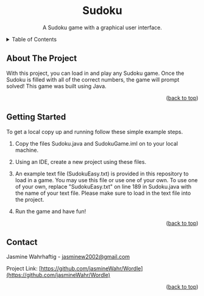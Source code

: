 <h1 align="center">Sudoku</h1>
  <p align="center">
    A Sudoku game with a graphical user interface.
  </p>
</div>



<!-- TABLE OF CONTENTS -->
<details>
  <summary>Table of Contents</summary>
  <ol>
    <li>
      <a href="#about-the-project">About The Project</a>
      <ul>
        <li><a href="#built-with">Built With</a></li>
      </ul>
    </li>
    <li>
      <a href="#getting-started">Getting Started</a>
    </li>
    <li><a href="#contact">Contact</a></li>
  </ol>
</details>



<!-- ABOUT THE PROJECT -->
## About The Project

With this project, you can load in and play any Sudoku game. Once the Sudoku is filled with all of the correct numbers, the game will prompt solved! This game was built using Java.

<p align="right">(<a href="#readme-top">back to top</a>)</p>

<!-- GETTING STARTED -->
## Getting Started

To get a local copy up and running follow these simple example steps.

1. Copy the files Sudoku.java and SudokuGame.iml on to your local machine.

2. Using an IDE, create a new project using these files. 

3. An example text file (SudokuEasy.txt) is provided in this repository to load in a game. You may use this file or use one of your own. To use one of your own, replace "SudokuEasy.txt" on line 189 in Sudoku.java with the name of your text file. Please make sure to load in the text file into the project.

4. Run the game and have fun!

<p align="right">(<a href="#readme-top">back to top</a>)</p>

<!-- CONTACT -->
## Contact

Jasmine Wahrhaftig - jasminew2002@gmail.com

Project Link: [https://github.com/jasmineWahr/Wordle](https://github.com/jasmineWahr/Wordle)

<p align="right">(<a href="#readme-top">back to top</a>)</p>
